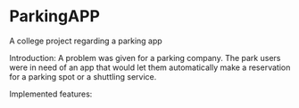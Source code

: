 # ParkingAPP
A college project regarding a parking app

Introduction:
A problem was given for a parking company. The park users were in need of an app that would let them automatically make a reservation for a parking spot or a shuttling service.

Implemented features: 

